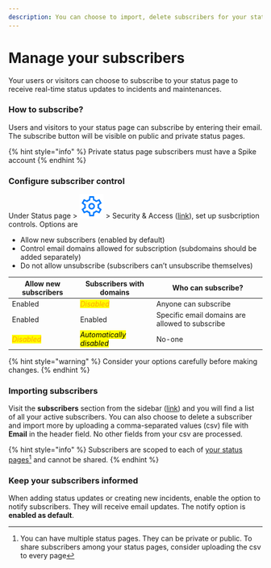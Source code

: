 ```yaml
---
description: You can choose to import, delete subscribers for your status page
---
```


# Manage your subscribers

Your users or visitors can choose to subscribe to your status page to receive real-time status updates to incidents and maintenances.

### How to subscribe?

Users and visitors to your status page can subscribe by entering their email. The subscribe button will be visible on public and private status pages.&#x20;

{% hint style="info" %}
Private status page subscribers must have a Spike account
{% endhint %}

### Configure subscriber control

Under Status page > <img src="../.gitbook/assets/image.png" alt="" data-size="line"> > Security & Access ([link](https://statuspage.spike.sh/configure/security-access)), set up susbcription controls. Options are

* Allow new subscribers (enabled by default)
* Control email domains allowed for subscription (subdomains should be added separately)
* Do not allow unsubscribe (subscribers can’t unsubscribe themselves)



| Allow new subscribers                         | Subscribers with domains                                               | Who can subscribe?                              |
| --------------------------------------------- | ---------------------------------------------------------------------- | ----------------------------------------------- |
| Enabled                                       | _<mark style="color:orange;">Disabled</mark>_                          | Anyone can subscribe                            |
| Enabled                                       | Enabled                                                                | Specific email domains are allowed to subscribe |
| _<mark style="color:orange;">Disabled</mark>_ | _<mark style="background-color:yellow;">Automatically disabled</mark>_ | No-one                                          |

{% hint style="warning" %}
Consider your options carefully before making changes.
{% endhint %}

### Importing subscribers

Visit the **subscribers** section from the sidebar ([link](https://statuspage.spike.sh/susbcribers)) and you will find a list of all your active subscribers. You can also choose to delete a subscriber and import more by uploading a comma-separated values (csv) file with **Email** in the header field. No other fields from your csv are processed.

{% hint style="info" %}
Subscribers are scoped to each of [your status pages](#user-content-fn-1)[^1] and cannot be shared.
{% endhint %}

### Keep your subscribers informed

When adding status updates or creating new incidents, enable the option to notify subscribers. They will receive email updates. The notify option is **enabled as default**.&#x20;

[^1]: You can have multiple status pages. They can be private or public. To share subscribers among your status pages, consider uploading the csv to every page

